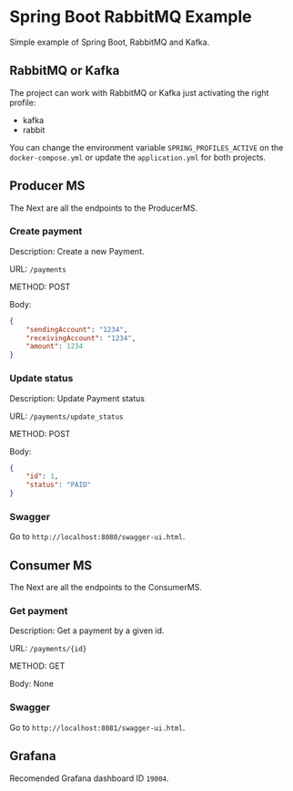 # Spring Boot RabbitMQ Example

Simple example of Spring Boot, RabbitMQ and Kafka.

## RabbitMQ or Kafka

The project can work with RabbitMQ or Kafka just activating
the right profile:
 - kafka
 - rabbit

You can change the environment variable `SPRING_PROFILES_ACTIVE`
on the `docker-compose.yml` or update the `application.yml` for
both projects.

## Producer MS

The Next are all the endpoints to the ProducerMS.

### Create payment

Description: Create a new Payment.

URL: `/payments`

METHOD: POST

Body:

```json
{
    "sendingAccount": "1234",
    "receivingAccount": "1234",
    "amount": 1234
}
```

### Update status

Description: Update Payment status

URL: `/payments/update_status`

METHOD: POST

Body:

```json
{
    "id": 1,
    "status": "PAID"
}
```

### Swagger

Go to `http://localhost:8080/swagger-ui.html`.

## Consumer MS

The Next are all the endpoints to the ConsumerMS.

### Get payment

Description: Get a payment by a given id.

URL: `/payments/{id}`

METHOD: GET

Body: None

### Swagger

Go to `http://localhost:8081/swagger-ui.html`.

## Grafana

Recomended Grafana dashboard ID `19004`.
